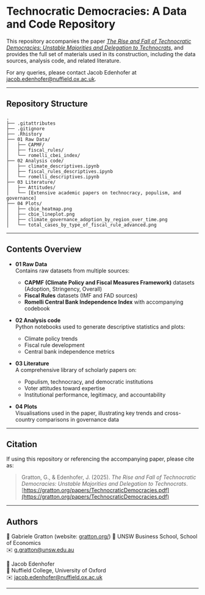 # Technocratic Democracies: A Data and Code Repository

This repository accompanies the paper [_The Rise and Fall of Technocratic Democracies: Unstable Majorities and Delegation to Technocrats_](https://gratton.org/papers/TechnocraticDemocracies.pdf), and provides the full set of materials used in its construction, including the data sources, analysis code, and related literature. 

For any queries, please contact Jacob Edenhofer at [jacob.edenhofer@nuffield.ox.ac.uk](mailto:jacob.edenhofer@nuffield.ox.ac.uk).

---

## Repository Structure

```text
.
├── .gitattributes
├── .gitignore
├── .Rhistory
├── 01 Raw Data/
│   ├── CAPMF/
│   ├── fiscal_rules/
│   └── romelli_cbei_index/
├── 02 Analysis code/
│   ├── climate_descriptives.ipynb
│   ├── fiscal_rules_descriptives.ipynb
│   └── romelli_descriptives.ipynb
├── 03 Literature/
│   ├── Attitudes/
│   └── [Extensive academic papers on technocracy, populism, and governance]
├── 04 Plots/
│   ├── cbie_heatmap.png
│   ├── cbie_lineplot.png
│   ├── climate_governance_adoption_by_region_over_time.png
│   └── total_cases_by_type_of_fiscal_rule_advanced.png
```

---

## Contents Overview

- **01 Raw Data**  
  Contains raw datasets from multiple sources:
  - **CAPMF (Climate Policy and Fiscal Measures Framework)** datasets (Adoption, Stringency, Overall)
  - **Fiscal Rules** datasets (IMF and FAD sources)
  - **Romelli Central Bank Independence Index** with accompanying codebook

- **02 Analysis code**  
  Python notebooks used to generate descriptive statistics and plots:
  - Climate policy trends
  - Fiscal rule development
  - Central bank independence metrics

- **03 Literature**  
  A comprehensive library of scholarly papers on:
  - Populism, technocracy, and democratic institutions
  - Voter attitudes toward expertise
  - Institutional performance, legitimacy, and accountability

- **04 Plots**  
  Visualisations used in the paper, illustrating key trends and cross-country comparisons in governance data

---

## Citation

If using this repository or referencing the accompanying paper, please cite as:

> Gratton, G., & Edenhofer, J. (2025). *The Rise and Fall of Technocratic Democracies: Unstable Majorities and Delegation to Technocrats*. [https://gratton.org/papers/TechnocraticDemocracies.pdf](https://gratton.org/papers/TechnocraticDemocracies.pdf)

---

## Authors

📧 Gabriele Gratton (website: [gratton.org/](https://gratton.org/))
📍 UNSW Business School, School of Economics  
✉️ [g.gratton@unsw.edu.au](mailto:g.gratton@unsw.edu.au)



📧 Jacob Edenhofer  
📍 Nuffield College, University of Oxford  
✉️ [jacob.edenhofer@nuffield.ox.ac.uk](mailto:jacob.edenhofer@nuffield.ox.ac.uk)

---
